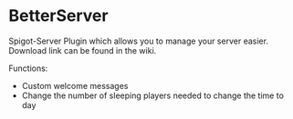 # BetterServer
Spigot-Server Plugin which allows you to manage your server easier. Download link can be found in the wiki.

Functions:
 - Custom welcome messages
 - Change the number of sleeping players needed to change the time to day
